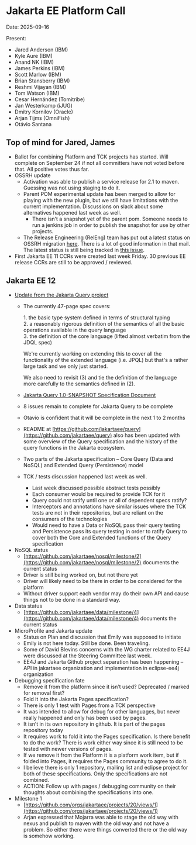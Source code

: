 # Jakarta EE Platform Call

Date: 2025-09-16

Present:

- Jared Anderson (IBM)  
- Kyle Aure (IBM)  
- Anand NK (IBM)  
- James Perkins (IBM)  
- Scott Marlow (IBM)  
- Brian Stansberry (IBM)  
- Reshmi Vijayan (IBM)  
- Tom Watson (IBM)  
- Cesar Hernández (Tomitribe)  
- Jan Westerkamp (iJUG)  
- Dmitry Kornilov (Oracle)  
- Arjan Tijms (OmniFish)  
- Otávio Santana

## Top of mind for Jared, James

* Ballot for combining Platform and TCK projects has started.  Will complete on September 24 if not all committers have not voted before that.  All positive votes thus far.  
* OSSRH update  
  * Activation was able to publish a service release for 2.1 to maven.  Guessing was not using staging to do it.  
  * Parent POM experimental update has been merged to allow for playing with the new plugin, but we still have limitations with the current implementation.  Discussions on slack about some alternatives happened last week as well.  
    * There isn’t a snapshot yet of the parent pom.  Someone needs to run a jenkins job in order to publish the snapshot for use by other projects.  
  * The Release Engineering (RelEng) team has put out a latest status on OSSRH migration [here](https://www.eclipse.org/lists/cross-project-issues-dev/msg20066.html).  There is a lot of good information in that mail.  The latest status is still being tracked in [this issue](https://gitlab.eclipse.org/eclipsefdn/helpdesk/-/issues/5854).  
* First Jakarta EE 11 CCRs were created last week Friday.  30 previous EE release CCRs are still to be approved / reviewed.

## Jakarta EE 12

* [Update from the Jakarta Query project](https://www.eclipse.org/lists/query-dev/msg00003.html)  
  * The currently 47-page spec covers:  
      
    1\. the basic type system defined in terms of structural typing  
    2\. a reasonably rigorous definition of the semantics of all the basic operations available in the query language  
    3\. the definition of the core language (lifted almost verbatim from the JDQL spec)  
      
    We're currently working on extending this to cover all the functionality of the extended language (i.e. JPQL) but that's a rather large task and we only just started.  
      
    We also need to revisit (3) and tie the definition of the language more carefully to the semantics defined in (2).

  * [Jakarta Query 1.0-SNAPSHOT Specification Document](https://drive.google.com/file/d/1Sb9reG2-JTtll2fgOl1OxYDnwPKhI6at/view?usp=drive_link)  
  * 8 issues remain to complete for Jakarta Query to be complete  
  * Otavio is confident that it will be complete in the next 1 to 2 months  
  * README at [https://github.com/jakartaee/query](https://github.com/jakartaee/query) also has been updated with some overview of the Query specification and the history of the query functions in the Jakarta ecosystem.  
  * Two parts of the Jakarta specification – Core Query (Data and NoSQL) and Extended Query (Persistence) model   
  * TCK / tests discussion happened last week as well.  
    * Last week discussed possible abstract tests possibly  
    * Each consumer would be required to provide TCK for it  
    * Query could not ratify until one or all of dependent specs ratify?  
    * Interceptors and annotations have similar issues where the TCK tests are not in their repositories, but are reliant on the consumers of the technologies  
    * Would need to have a Data or NoSQL pass their query testing and Persistence pass its query testing in order to ratify Query to cover both the Core and Extended functions of the Query specification  
* NoSQL status  
  * [https://github.com/jakartaee/nosql/milestone/2](https://github.com/jakartaee/nosql/milestone/2) documents the current status  
  * Driver is still being worked on, but not there yet  
  * Driver will likely need to be there in order to be considered for the platform  
  * Without driver support each vendor may do their own API and cause things not to be done in a standard way.  
* Data status  
  * [https://github.com/jakartaee/data/milestone/4](https://github.com/jakartaee/data/milestone/4) documents the current status  
* MicroProfile and Jakarta update  
  * Status on Plan and discussion that Emily was supposed to initiate  
  * Emily is not here today.  Still be done.  Been traveling.  
  * Some of David Blevins concerns with the WG charter related to EE4J were discussed at the Steering Committee last week.  
  * EE4J and Jakarta Github project separation has been happening – API in jakartaee organization and implementation in eclipse-ee4j organization  
* Debugging specification fate  
  * Remove it from the platform since it isn’t used?  Deprecated / marked for removal first?  
  * Fold it into the Jakarta Pages specification?  
  * There is only 1 test with Pages from a TCK perspective  
  * It was intended to allow for debug for other languages, but never really happened and only has been used by pages.  
  * It isn’t in its own repository in github.  It is part of the pages repository today  
  * It requires work to fold it into the Pages specification.  Is there benefit to do the work?  There is work either way since it is still need to be tested with newer versions of pages.  
  * If we remove it from the Platform it is a platform work item, but if folded into Pages, it requires the Pages community to agree to do it.  
  * I believe there is only 1 repository, mailing list and eclipse project for both of these specifications.  Only the specifications are not combined.  
  * ACTION:  Follow up with pages / debugging community on their thoughts about combining the specifications into one.  
* Milestone 1  
  * [https://github.com/orgs/jakartaee/projects/20/views/1](https://github.com/orgs/jakartaee/projects/20/views/1)  
  * Arjan expressed that Mojarra was able to stage the old way with nexus and publish to maven with the old way and not have a problem.  So either there were things converted there or the old way is somehow working.  
